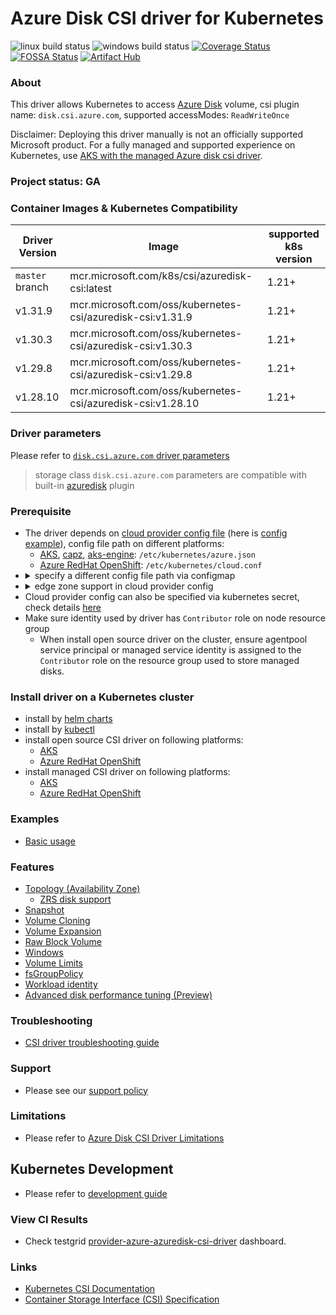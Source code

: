 # Azure Disk CSI driver for Kubernetes

![linux build status](https://github.com/kubernetes-sigs/azuredisk-csi-driver/actions/workflows/linux.yml/badge.svg)
![windows build status](https://github.com/kubernetes-sigs/azuredisk-csi-driver/actions/workflows/windows.yml/badge.svg)
[![Coverage Status](https://coveralls.io/repos/github/kubernetes-sigs/azuredisk-csi-driver/badge.svg?branch=master)](https://coveralls.io/github/kubernetes-sigs/azuredisk-csi-driver?branch=master)
[![FOSSA Status](https://app.fossa.io/api/projects/git%2Bgithub.com%2Fkubernetes-sigs%2Fazuredisk-csi-driver.svg?type=shield)](https://app.fossa.io/projects/git%2Bgithub.com%2Fkubernetes-sigs%2Fazuredisk-csi-driver?ref=badge_shield)
[![Artifact Hub](https://img.shields.io/endpoint?url=https://artifacthub.io/badge/repository/azuredisk-csi-driver)](https://artifacthub.io/packages/search?repo=azuredisk-csi-driver)

### About
This driver allows Kubernetes to access [Azure Disk](https://azure.microsoft.com/en-us/services/storage/disks/) volume, csi plugin name: `disk.csi.azure.com`, supported accessModes: `ReadWriteOnce`

Disclaimer: Deploying this driver manually is not an officially supported Microsoft product. For a fully managed and supported experience on Kubernetes, use [AKS with the managed Azure disk csi driver](https://learn.microsoft.com/en-us/azure/aks/azure-disk-csi).

### Project status: GA

### Container Images & Kubernetes Compatibility
|Driver Version  |Image                                                      | supported k8s version |
|----------------|-----------------------------------------------------------|-----------------------|
|`master` branch |mcr.microsoft.com/k8s/csi/azuredisk-csi:latest             | 1.21+                 |
|v1.31.9         |mcr.microsoft.com/oss/kubernetes-csi/azuredisk-csi:v1.31.9 | 1.21+                 |
|v1.30.3         |mcr.microsoft.com/oss/kubernetes-csi/azuredisk-csi:v1.30.3 | 1.21+                 |
|v1.29.8         |mcr.microsoft.com/oss/kubernetes-csi/azuredisk-csi:v1.29.8 | 1.21+                 |
|v1.28.10         |mcr.microsoft.com/oss/kubernetes-csi/azuredisk-csi:v1.28.10 | 1.21+                 |

### Driver parameters

Please refer to [`disk.csi.azure.com` driver parameters](./docs/driver-parameters.md)
> storage class `disk.csi.azure.com` parameters are compatible with built-in [azuredisk](https://kubernetes.io/docs/concepts/storage/volumes/#azuredisk) plugin

### Prerequisite

- The driver depends on [cloud provider config file](https://github.com/kubernetes/cloud-provider-azure/blob/master/docs/cloud-provider-config.md) (here is [config example](./deploy/example/azure.json)), config file path on different platforms:
   - [AKS](https://docs.microsoft.com/en-us/azure/aks/), [capz](https://github.com/kubernetes-sigs/cluster-api-provider-azure), [aks-engine](https://github.com/Azure/aks-engine): `/etc/kubernetes/azure.json`
   - [Azure RedHat OpenShift](https://docs.openshift.com/container-platform/4.11/storage/container_storage_interface/persistent-storage-csi-azure.html): `/etc/kubernetes/cloud.conf`
 - <details> <summary>specify a different config file path via configmap</summary></br>create configmap "azure-cred-file" before driver starts up</br><pre>kubectl create configmap azure-cred-file --from-literal=path="/etc/kubernetes/cloud.conf" --from-literal=path-windows="C:\\k\\cloud.conf" -n kube-system</pre></details>
- <details> <summary>edge zone support in cloud provider config</summary></br>`extendedLocationType` and `extendedLocationName` should be added into cloud provider config file, available values of `extendedLocationName` are `attatlanta1`, `attdallas1`, `attnewyork1`, `attdetroit1`</br><pre>```"extendedLocationType": "edgezone","extendedLocationName": "attatlanta1",```</pre></details>
 - Cloud provider config can also be specified via kubernetes secret, check details [here](./docs/read-from-secret.md)
 - Make sure identity used by driver has `Contributor` role on node resource group
   - When install open source driver on the cluster, ensure agentpool service principal or managed service identity is assigned to the `Contributor` role on the resource group used to store managed disks.

### Install driver on a Kubernetes cluster
 - install by [helm charts](./charts)
 - install by [kubectl](./docs/install-azuredisk-csi-driver.md)
 - install open source CSI driver on following platforms:
    - [AKS](./docs/install-driver-on-aks.md)
    - [Azure RedHat OpenShift](https://github.com/ezYakaEagle442/aro-pub-storage/blob/master/setup-store-CSI-driver-azure-disk.md)
 - install managed CSI driver on following platforms:
   - [AKS](https://learn.microsoft.com/en-us/azure/aks/csi-storage-drivers)
   - [Azure RedHat OpenShift](https://docs.openshift.com/container-platform/4.11/storage/container_storage_interface/persistent-storage-csi-azure.html)

### Examples

- [Basic usage](./deploy/example/e2e_usage.md)

### Features

- [Topology (Availability Zone)](./deploy/example/topology)
  - [ZRS disk support](./deploy/example/topology#zrs-disk-support)
- [Snapshot](./deploy/example/snapshot)
- [Volume Cloning](./deploy/example/cloning)
- [Volume Expansion](./deploy/example/resize)
- [Raw Block Volume](./deploy/example/rawblock)
- [Windows](./deploy/example/windows)
- [Volume Limits](./deploy/example/volumelimits)
- [fsGroupPolicy](./deploy/example/fsgroup)
- [Workload identity](./docs/workload-identity.md)
- [Advanced disk performance tuning (Preview)](./docs/perf-profiles.md)

### Troubleshooting

- [CSI driver troubleshooting guide](./docs/csi-debug.md)

### Support

- Please see our [support policy][support-policy]

### Limitations

- Please refer to [Azure Disk CSI Driver Limitations](./docs/limitations.md)

## Kubernetes Development

- Please refer to [development guide](./docs/csi-dev.md)

### View CI Results

- Check testgrid [provider-azure-azuredisk-csi-driver](https://testgrid.k8s.io/provider-azure-azuredisk-csi-driver) dashboard.

### Links

- [Kubernetes CSI Documentation](https://kubernetes-csi.github.io/docs/)
- [Container Storage Interface (CSI) Specification](https://github.com/container-storage-interface/spec)

[support-policy]: support.md
